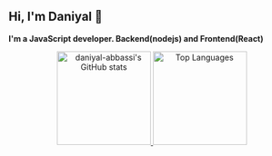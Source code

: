 ## Hi, I'm Daniyal 👋
**I'm a JavaScript developer. Backend(nodejs) and Frontend(React)**

<div align="center">
    <a href="https://github.com/anuraghazra/github-readme-stats">
        <img src="https://github-readme-stats.vercel.app/api?username=daniyal-abbassi&show_icons=true&theme=dark" alt="daniyal-abbassi's GitHub stats" height="165" />
    </a>
    <a href="https://github.com/anuraghazra/github-readme-stats">
        <img src="https://github-readme-stats.vercel.app/api/top-langs/?username=daniyal-abbassi&show_icons=true&theme=dark&layout=compact" alt="Top Languages" height="165" />
    </a>
</div>
